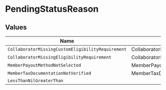 # PendingStatusReason


## Values

| Name                                              | Value                                             |
| ------------------------------------------------- | ------------------------------------------------- |
| `CollaboratorMissingCustomEligibilityRequirement` | CollaboratorMissingCustomEligibilityRequirement   |
| `CollaboratorMissingEligibilityRequirement`       | CollaboratorMissingEligibilityRequirement         |
| `MemberPayoutMethodNotSelected`                   | MemberPayoutMethodNotSelected                     |
| `MemberTaxDocumentationNotVerified`               | MemberTaxDocumentationNotVerified                 |
| `LessThanNilGreaterThan`                          | <nil>                                             |